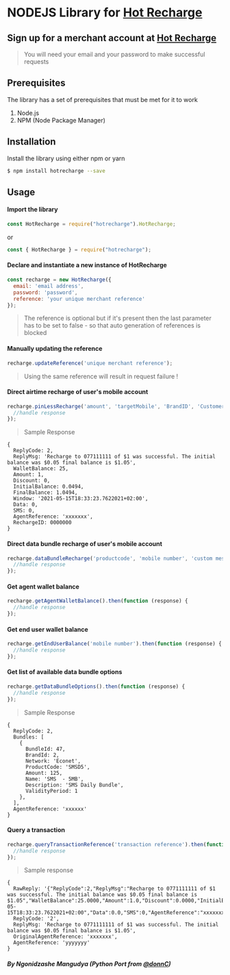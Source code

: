 # NODEJS Library for  [Hot Recharge](https://ssl.hot.co.zw)

## Sign up for a merchant account at [Hot Recharge](https://ssl.hot.co.zw)

> You will need your email and your password to make successful requests

## Prerequisites

The library has a set of prerequisites that must be met for it to work

1. Node.js
2. NPM (Node Package Manager)

## Installation

Install the library using either npm or yarn

```sh
$ npm install hotrecharge --save
```

## Usage

#### Import the library

```javascript
const HotRecharge = require("hotrecharge").HotRecharge;
```

or

```javascript
const { HotRecharge } = require("hotrecharge");
```

#### Declare and instantiate a new instance of HotRecharge

```javascript
const recharge = new HotRecharge({
  email: 'email address',
  password: 'password',
  reference: 'your unique merchant reference'
});
```

> The reference is optional but if it's present then the last parameter has to be set to false - so that auto generation of references is blocked

#### Manually updating the reference
``` javascript
recharge.updateReference('unique merchant reference');
```

> Using the same reference will result in request failure !

#### Direct airtime recharge of user's mobile account

```javascript
recharge.pinLessRecharge('amount', 'targetMobile', 'BrandID', 'CustomerSMS').then(function (response) {
  //handle response
});
```

> Sample Response
```
{
  ReplyCode: 2,
  ReplyMsg: 'Recharge to 077111111 of $1 was successful. The initial balance was $0.05 final balance is $1.05',
  WalletBalance: 25,
  Amount: 1,
  Discount: 0,
  InitialBalance: 0.0494,
  FinalBalance: 1.0494,
  Window: '2021-05-15T18:33:23.7622021+02:00',
  Data: 0,
  SMS: 0,
  AgentReference: 'xxxxxxx',
  RechargeID: 0000000
}
```

#### Direct data bundle recharge of user's mobile account

```javascript
recharge.dataBundleRecharge('productcode', 'mobile number', 'custom message').then(function (response) {
  //handle response
});
```

#### Get agent wallet balance

```javascript
recharge.getAgentWalletBalance().then(function (response) {
  //handle response
});
```

#### Get end user wallet balance

```javascript
recharge.getEndUserBalance('mobile number').then(function (response) {
  //handle response
});
```

#### Get list of available data bundle options

```javascript
recharge.getDataBundleOptions().then(function (response) {
  //handle response
});
```

> Sample Response
```
{
  ReplyCode: 2,
  Bundles: [
    {
      BundleId: 47,
      BrandId: 2,
      Network: 'Econet',
      ProductCode: 'SMSD5',
      Amount: 125,
      Name: 'SMS  - 5MB',
      Description: 'SMS Daily Bundle',
      ValidityPeriod: 1
    },
  ],
  AgentReference: 'xxxxxx'
}
```

#### Query a transaction
```javascript
recharge.queryTransactionReference('transaction reference').then(function (response) {
  //handle response
});
```

> Sample response
```
{
  RawReply: '{"ReplyCode":2,"ReplyMsg":"Recharge to 0771111111 of $1 was successful. The initial balance was $0.05 final balance is $1.05","WalletBalance":25.0000,"Amount":1.0,"Discount":0.0000,"InitialBalance":0.0494,"FinalBalance":1.0494,"Window":"2021-05-15T18:33:23.7622021+02:00","Data":0.0,"SMS":0,"AgentReference":"xxxxxxx","RechargeID":0000000}',
  ReplyCode: '2',
  ReplyMsg: 'Recharge to 0771111111 of $1 was successful. The initial balance was $0.05 final balance is $1.05',
  OriginalAgentReference: 'xxxxxxx',
  AgentReference: 'yyyyyyy'
}

```

##### By Ngonidzashe Mangudya (Python Port from [@donnC](https://github.com/DonnC/Hot-Recharge-ZW))

